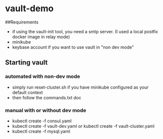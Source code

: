 # vault-demo

##Requirements

- if using the vault-init tool, you need a smtp server. (I used a local postfix docker image in relay mode)
- minikube
- keybase account if you want to use vault in "non dev mode"

## Starting vault

### automated with non-dev mode
- simply run reset-cluster.sh if you have minikube configured as your default context
- then follow the commands.txt doc

### manual with or without dev mode
- kubectl create -f consul.yaml
- kubectl create -f vault-dev.yaml or kubectl create -f vault-cluster.yaml
- kubectl create -f mysql.yaml

